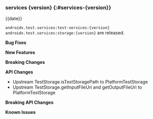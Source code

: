 ### services {version} {:#services-{version}}

{{date}}

`androidx.test.services:test-services:{version}` `androidx.test.services:storage:{version}` are released.

**Bug Fixes**

**New Features**

**Breaking Changes**

**API Changes**

* Upstream TestStorage.isTestStoragePath to PlatformTestStorage
* Upstream TestStorage.getInputFileUri and getOutputFileUri  to PlatformTestStorage

**Breaking API Changes**

**Known Issues**
